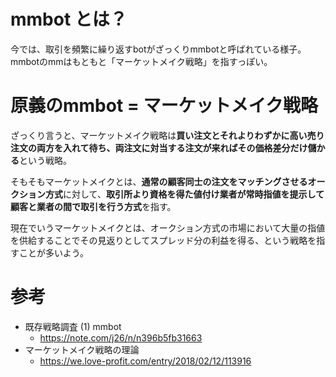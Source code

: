 # mmbot とは？
今では、取引を頻繁に繰り返すbotがざっくりmmbotと呼ばれている様子。mmbotのmmはもともと「マーケットメイク戦略」を指すっぽい。

# 原義のmmbot = マーケットメイク戦略
ざっくり言うと、マーケットメイク戦略は**買い注文とそれよりわずかに高い売り注文の両方を入れて待ち、両注文に対当する注文が来ればその価格差分だけ儲かる**という戦略。

そもそもマーケットメイクとは、**通常の顧客同士の注文をマッチングさせるオークション方式**に対して、**取引所より資格を得た値付け業者が常時指値を提示して顧客と業者の間で取引を行う方式**を指す。

現在でいうマーケットメイクとは、オークション方式の市場において大量の指値を供給することでその見返りとしてスプレッド分の利益を得る、という戦略を指すことが多いよう。

# 参考
- 既存戦略調査 (1) mmbot
  - https://note.com/j26/n/n396b5fb31663
- マーケットメイク戦略の理論
  - https://we.love-profit.com/entry/2018/02/12/113916